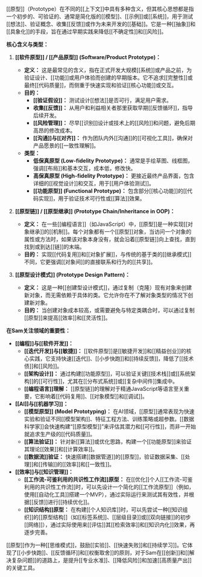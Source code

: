 [[原型]]（Prototype）在不同的[[上下文]]中具有多种含义，但其核心思想都是指一个初步的、可验证的、通常是简化版的[[模型]]、[[示例]]或[[系统]]，用于测试[[想法]]、验证概念、收集[[反馈]]或作为未来开发的[[基础]]。它是一种[[抽象]]和[[具象化]]的手段，旨在通过早期实践来降低[[不确定性]]和[[风险]]。

**核心含义与类型：**

1.  **[[软件原型]] / [[产品原型]] (Software/Product Prototype)：**
    *   **定义：** 这是最常见的含义，指在正式开发大规模[[系统]]或产品之前，为验证设计、[[功能]]或用户体验而创建的早期版本。它不追求[[完整性]]或最终[[代码质量]]，而侧重于快速实现和验证[[核心功能]]或交互。
    *   **目的：**
        *   **[[验证假设]]：** 测试设计[[想法]]是否可行，满足用户需求。
        *   **收集[[反馈]]：** 从用户和利益相关者那里获取早期[[反馈循环]]，指导后续开发。
        *   **[[风险管理]]：** 尽早[[识别]]设计或技术上的[[风险]]和问题，避免后期高昂的修改成本。
        *   **[[沟通]]与[[对齐]]：** 作为团队内外[[沟通]]的[[可视化工具]]，确保对产品愿景的[[一致性理解]]。
    *   **类型：**
        *   **低保真原型 (Low-fidelity Prototype)：** 通常是手绘草图、线框图，强调[[布局]]和基本交互，成本低，修改快。
        *   **高保真原型 (High-fidelity Prototype)：** 更接近最终产品界面，包含详细的[[视觉设计]]和交互，用于[[用户体验测试]]。
        *   **[[功能原型]] (Functional Prototype)：** 包含部分[[核心功能]]的[[代码实现]]，用于验证技术可行性或[[算法]]效果。

2.  **[[原型链]] / [[原型继承]] (Prototype Chain/Inheritance in OOP)：**
    *   **定义：** 在一些[[编程语言]]（如JavaScript）中，[[原型]]是一种实现[[对象继承]]的[[机制]]。每个对象都有一个[[原型]]对象，当访问一个对象的属性或方法时，如果该对象本身没有，就会沿着[[原型链]]向上查找，直到找到或到达[[链]]的末端。
    *   **目的：** 实现[[代码复用]]和[[对象扩展]]，与传统的基于类的[[继承模式]]不同，它更强调[[对象间]]的直接联系和行为的[[共享]]。

3.  **[[原型设计模式]] (Prototype Design Pattern)：**
    *   **定义：** 这是一种[[创建型设计模式]]，通过复制（克隆）现有对象来创建新对象，而无需依赖于具体的类。它允许你在不了解对象类型的情况下创建新对象。
    *   **目的：** 当创建对象成本较高，或需要避免与特定类耦合时，可以通过复制[[原型]]来提高[[效率]]和[[灵活性]]。

**在Sam关注领域的重要性：**

*   **[[编程]]与[[软件开发]]：**
    *   **[[迭代开发]]与[[敏捷]]：** [[软件原型]]是[[敏捷开发]]和[[精益创业]]的核心实践，它支持快速[[迭代]]、[[小步快跑]]和[[持续反馈]]，降低了[[技术债]]和[[风险]]。
    *   **[[架构设计]]：** 通过构建[[功能原型]]，可以验证关键[[技术栈]]或[[系统架构]]的[[可行性]]，尤其在[[分布式系统]]或[[复杂中间件]]集成中。
    *   **[[编程语言]]理解：** [[原型链]]的理解对于精通JavaScript等语言至关重要，它影响着[[代码复用]]、[[对象模型]]和[[调试]]。
*   **[[AI]]与[[机器学习]]：**
    *   **[[模型原型]] (Model Prototyping)：** 在AI领域，[[原型]]通常表现为快速实验和验证不同[[模型架构]]、特征工程方法、训练策略或超参数。[[数据科学家]]会快速构建“[[原型模型]]”来评估其潜力和[[可行性]]，而非一开始就追求生产级的[[代码质量]]。
    *   **[[算法验证]]：** 针对新[[算法]]或优化思路，构建一个[[功能原型]]来验证其理论[[效果]]和[[计算效率]]。
    *   **[[数据流]]验证：** 快速搭建[[数据管道]]的[[原型]]，验证数据采集、[[处理]]和[[传输]]的[[效率]]和[[一致性]]。
*   **[[效率]]与[[知识管理]]：**
    *   **[[工作流-可鉴利用的共识性工作流]]原型：** 在[[优化]]个人[[工作流-可鉴利用的共识性工作流]]时，可以先设计一个简化的[[工作流原型]]（例如，使用[[自动化工具]]搭建一个MVP），通过实际运行来测试其有效性，并根据[[反馈]]进行[[持续优化]]。
    *   **[[知识结构]]原型：** 在构建[[个人知识库]]时，可以先尝试一种[[知识组织]]的[[原型结构]]（如[[标签系统]]、[[层级目录]]或[[双向链接]]的初步[[网络]]），通过实际使用来[[评估]]其[[检索效率]]和[[知识内化]]效果，再逐步完善。

[[原型]]作为一种[[思维模式]]，鼓励[[实验]]、[[快速失败]]和[[持续学习]]。它体现了[[小步快跑]]、[[反馈循环]]和[[权衡取舍]]的原则，对于Sam在[[创新]]和[[解决复杂问题]]的道路上，是提升[[专业水准]]、[[降低风险]]和加速[[高质量产出]]的关键工具。